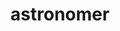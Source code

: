 ---
title: "astronomer"
hashtag: astronomer
layout: hashtag
plural: "astronomers"
tags:
  - Occupation
---